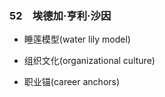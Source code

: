 ### 52　埃德加·亨利·沙因

-   睡莲模型(water lily model)
    
-   组织文化(organizational culture)
    
-   职业锚(career anchors)